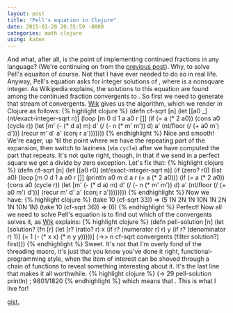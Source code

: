 ```yaml
---
layout: post
title: "Pell's equation in Clojure"
date: 2015-01-28 20:35:59 -0800
categories: math clojure
using: katex
---
```


And what, after all, is the point of implementing continued fractions
in any language? (We're continuing on from the [previous post][prev]).
Why, to solve Pell's equaiton of course. Not that I
have ever needed to do so in real life. Anyway, Pell's equation asks
for integer solutions of
<span class="equation" data-expr="x^2 - n y^2 = 1"></span>, where
<span class="equation" data-expr="n"></span>
is a nonsquare integer. As Wikipedia explains, the solutions to
this equation are found among the continued fraction convergents to
<span class="equation" data-expr="\sqrt n"></span>
. So first we need to generate that stream of
convergents. [Wik][wik-sqrt] gives us the algorithm, which we render in Clojure
as follows:
{% highlight clojure %}
(defn cf-sqrt [n]
  (let [[a0 _] (nt/exact-integer-sqrt n)]
    (loop [m 0 d 1 a a0 r []]
      (if (= a (* 2 a0))
        (cons a0 (cycle r))
        (let [m' (- (* d a) m)
              d' (/ (- n (* m' m')) d)
              a' (nt/floor (/ (+ a0 m') d'))]
          (recur m' d' a' (conj r a')))))))
{% endhighlight %}
Nice and smooth! We're eager, up 'til the point where we have the
repeating part of the expansion, then switch to laziness (via `cycle`)
after we have computed the part that repeats. It's not quite right,
though, in that if we send in a perfect square we get a divide by
zero exception. Let's fix that:
{% highlight clojure %}
(defn cf-sqrt [n]
  (let [[a0 r0] (nt/exact-integer-sqrt n)]
    (if (zero? r0)
      (list a0)
      (loop [m 0 d 1 a a0 r []]
        (println a0 m d a r (= a (* 2 a0)))
        (if (= a (* 2 a0))
          (cons a0 (cycle r))
          (let [m' (- (* d a) m)
                d' (/ (- n (* m' m')) d)
                a' (nt/floor (/ (+ a0 m') d'))]
            (recur m' d' a' (conj r a'))))))))
{% endhighlight %}
Now we have:
{% highlight clojure %}
(take 10 (cf-sqrt 33))
=> (5 1N 2N 1N 10N 1N 2N 1N 10N 1N)
(take 10 (cf-sqrt 36))
=> (6)
{% endhighlight %}
Perfect! Now all we need to solve Pell's equation is to find out
which of the convergents solves it, as [Wik][wik-pell] explains:
{% highlight clojure %}
(defn pell-solution [n]
  (let [solution? (fn [r]
                    (let [r? (ratio? r)
                          x (if r? (numerator r) r)
                          y (if r? (denominator r) 1)]
                      (= 1 (- (* x x) (* n y y)))))]
    (->> n cf-sqrt convergents (filter solution?) first)))
{% endhighlight %}
Sweet. It's not that I'm overly fond of the threading macro, it's
just that you know you've done it right, functional-programming
style, when the item of interest can be shoved through a chain
of functions to reveal something interesting about it. It's the
last line that makes it all worthwhile.
{% highlight clojure %}
(-> 29 pell-solution println)
; 9801/1820
{% endhighlight %}
which means that
<span class="equation" data-expr="9801^2 - 29\cdot1820^2 = 1"></span>.
This is what I live for!

[gist.][gist]

[gist]: https://gist.github.com/littleredcomputer/b53954fd82badaa52317
[wik-sqrt]: http://en.wikipedia.org/wiki/Methods_of_computing_square_roots#Example.2C_square_root_of_114_as_a_continued_fraction
[wik-pell]: http://en.wikipedia.org/wiki/Pell%27s_equation#Fundamental_solution_via_continued_fractions
[prev]: /blog/2015/01/25/continued-fractions-in-clojure/
